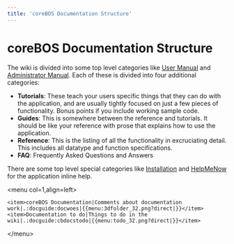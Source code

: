 ```yaml
---
title: 'coreBOS Documentation Structure'
---
```


coreBOS Documentation Structure
===============================

The wiki is divided into some top level categories like [User
Manual](usermanual) and [Administrator Manual](adminmanual). Each of
these is divided into four additional categories:

-   **Tutorials**: These teach your users specific things that they can
    do with the application, and are usually tightly focused on just a
    few pieces of functionality. Bonus points if you include working
    sample code.
-   **Guides**: This is somewhere between the reference and tutorials.
    It should be like your reference with prose that explains how to use
    the application.
-   **Reference**: This is the listing of all the functionality in
    excruciating detail. This includes all datatype and function
    specifications.
-   **FAQ**: Frequently Asked Questions and Answers

There are some top level special categories like
[Installation](installupdate) and [HelpMeNow](helpmenow) for the
application inline help.

&lt;menu col=1,align=left&gt;

    <item>coreBOS Documentation|Comments about documentation work|.:docguide:docwoes|{{menu:3dfolder_32.png?direct|}}</item>
    <item>Documentation to do|Things to do in the wiki|.:docguide:cbdocstodo|{{menu:todo_32.png?direct|}}</item>

&lt;/menu&gt;
